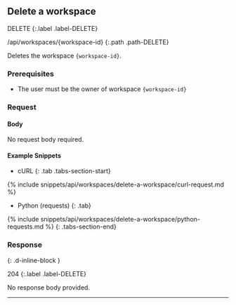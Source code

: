 ## Delete a workspace

DELETE
{:.label .label-DELETE}

/api/workspaces/{workspace-id}
{:.path .path-DELETE}

Deletes the workspace `{workspace-id}`.

### Prerequisites

- The user must be the owner of workspace `{workspace-id}`

### Request

#### Body
No request body required.

#### Example Snippets
- cURL
{: .tab .tabs-section-start}

{% include snippets/api/workspaces/delete-a-workspace/curl-request.md %}

- Python (requests)
{: .tab}

{% include snippets/api/workspaces/delete-a-workspace/python-requests.md %}
{: .tabs-section-end}

### Response
{: .d-inline-block }

204
{:.label .label-DELETE}

No response body provided.

---
